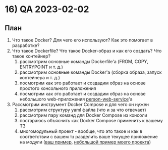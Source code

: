 # 16) QA 2023-02-02 #
## План ## 
1) Что такое Docker? Для чего его используют? Как это помогает в разработке?
2) Что такое Dockerfile? Что такое Docker-образ и как его создать? Что такое контейнер?
   1) рассмотрим основные команды Dockerfile'а (FROM, COPY, ENTRYPOINT и т. д.) 
   2) рассмотрим основные команды Docker'а (сборка образа, запуск контейнера и т. д.)
   3) посмотрим как это работает и создадим образ на основе простого консольного приложения 
   4) посмотрим как это работает и создадим образ на основе небольшого web-приложения [person-web-service](https://github.com/VladWild/person-web-service)'а 
3) Рассмотрим инструмент Docker Compose и для чего он нужен
   1) рассмотрим структуру yaml файла (что и за что отвечает)  
   2) рассмотрим пару команд для Docker Compose из консоли  
   3) постараюсь объяснить как Docker Compose применить к вашему ТЗ 
   4) многомодульный проект - вообще, что это такое и как в соответствии с вашем тз разделить ваше текущее приложение на модули ([ваш пример](https://github.com/yandex-praktikum/java-shareit/tree/add-docker), [небольшой пример моего проекта](https://github.com/VladWild/events))